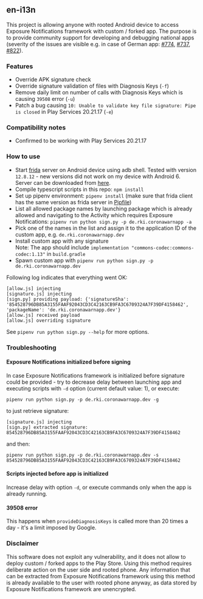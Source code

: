 ## en-i13n

This project is allowing anyone with rooted Android device to access
Exposure Notifications framework with custom / forked app. The purpose is to
provide community support for developing and debugging national apps
(severity of the issues are visible e.g. in case of German app:
[#774](https://github.com/corona-warn-app/cwa-app-android/issues/774),
[#737](https://github.com/corona-warn-app/cwa-app-android/issues/737),
[#822](https://github.com/corona-warn-app/cwa-app-android/issues/822)).

### Features

- Override APK signature check
- Override signature validation of files with Diagnosis Keys (`-f`)
- Remove daily limit on number of calls with Diagnosis Keys which is
causing `39508` error (`-u`)
- Patch a bug causing `10: Unable to validate key file signature: Pipe is closed`
in Play Services 20.21.17 (`-e`)

### Compatibility notes

- Confirmed to be working with Play Services 20.21.17

### How to use

- Start [frida](https://frida.re/) server on Android device using adb shell. Tested with
version `12.8.12` - new versions did not work on my device with Android 6. Server can be downloaded
from [here](https://github.com/frida/frida/releases/download/12.8.12/frida-server-12.8.12-android-arm.xz).
- Compile typescript scripts in this repo: `npm install`
- Set up pipenv environment: `pipenv install` (make sure that frida client has the same
version as frida server in [Pipfile](Pipfile))
- List all allowed package names by launching package which is already allowed and
navigating to the Activity which requires Exposure Notifications:
`pipenv run python sign.py -p de.rki.coronawarnapp -a`
- Pick one of the names in the list and assign it to the application ID of the custom app, e.g. `de.rki.coronawarnapp.dev`
- Install custom app with any signature  
  Note: The app should include `implementation "commons-codec:commons-codec:1.13"` in `build.gradle`
- Spawn custom app with `pipenv run python sign.py -p de.rki.coronawarnapp.dev`

Following log indicates that everything went OK:

```
[allow.js] injecting
[signature.js] injecting
[sign.py] providing payload: {'signatureSha': '854528796DB85A3155FAAF92043CD3C42163CB9FA3C6709324A7F39DF4158462', 'packageName': 'de.rki.coronawarnapp.dev'}
[allow.js] received payload
[allow.js] overriding signature
```

See `pipenv run python sign.py --help` for more options.

### Troubleshooting

#### Exposure Notifications initialized before signing

In case Exposure Notifications framework is initialized before signature could be provided - try to decrease delay between launching app and executing scripts with `-d` option (current default value: 1), or execute:

`pipenv run python sign.py -p de.rki.coronawarnapp.dev -g`

to just retrieve signature:

```
[signature.js] injecting
[sign.py] extracted signature: 854528796DB85A3155FAAF92043CD3C42163CB9FA3C6709324A7F39DF4158462
```

and then:

`pipenv run python sign.py -p de.rki.coronawarnapp.dev -s 854528796DB85A3155FAAF92043CD3C42163CB9FA3C6709324A7F39DF4158462`

#### Scripts injected before app is initialized

Increase delay with option `-d`, or execute commands only when the app is already running.

#### 39508 error

This happens when `provideDiagnosisKeys` is called more than 20 times a day - it's a limit imposed by Google.

### Disclaimer

This software does not exploit any vulnerability, and it does not
allow to deploy custom / forked apps to the Play Store. Using this method requires
deliberate action on the user side and rooted phone. Any information that can be
extracted from Exposure Notifications framework using this method is already
available to the user with rooted phone anyway, as data stored by Exposure Notifications
framework are unencrypted.
